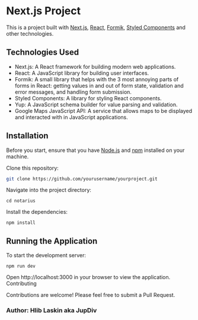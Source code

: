 # Next.js Project

This is a project built with [Next.js](https://nextjs.org/), [React](https://reactjs.org/), [Formik](https://formik.org/), [Styled Components](https://styled-components.com/) and other technologies.

## Technologies Used

- Next.js: A React framework for building modern web applications.
- React: A JavaScript library for building user interfaces.
- Formik: A small library that helps with the 3 most annoying parts of forms in React: getting values in and out of form state, validation and error messages, and handling form submission.
- Styled Components: A library for styling React components.
- Yup: A JavaScript schema builder for value parsing and validation.
- Google Maps JavaScript API: A service that allows maps to be displayed and interacted with in JavaScript applications.

## Installation

Before you start, ensure that you have [Node.js](https://nodejs.org/) and [npm](https://www.npmjs.com/) installed on your machine.

Clone this repository:

```bash
git clone https://github.com/yourusername/yourproject.git
```

Navigate into the project directory:

```
cd notarius
```

Install the dependencies:

```
npm install
```

## Running the Application

To start the development server:

```
npm run dev
```

Open http://localhost:3000 in your browser to view the application.
Contributing

Contributions are welcome! Please feel free to submit a Pull Request.

### Author: Hlib Laskin aka JupDiv
